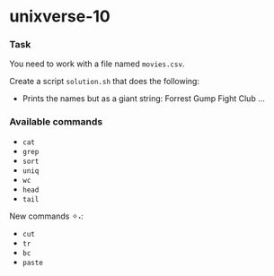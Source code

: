 # unixverse-10

### Task

You need to work with a file named `movies.csv`.

Create a script `solution.sh` that does the following:

- Prints the names but as a giant string: Forrest Gump Fight Club ...

### Available commands

* `cat`
* `grep`
* `sort`
* `uniq`
* `wc`
* `head`
* `tail`

New commands ✧˖:
* `cut`
* `tr`
* `bc`
* `paste`
